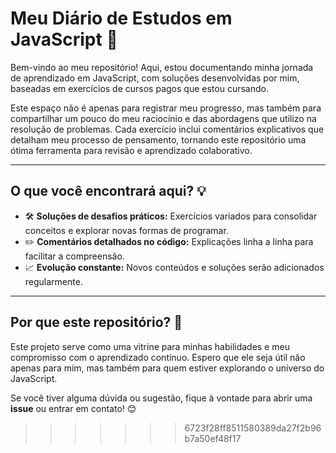 # **Meu Diário de Estudos em JavaScript** 🚀

Bem-vindo ao meu repositório! Aqui, estou documentando minha jornada de aprendizado em JavaScript, com soluções desenvolvidas por mim, baseadas em exercícios de cursos pagos que estou cursando.

Este espaço não é apenas para registrar meu progresso, mas também para compartilhar um pouco do meu raciocínio e das abordagens que utilizo na resolução de problemas. Cada exercício inclui comentários explicativos que detalham meu processo de pensamento, tornando este repositório uma ótima ferramenta para revisão e aprendizado colaborativo.

---

## **O que você encontrará aqui?** 💡

- 🛠️ **Soluções de desafios práticos:** Exercícios variados para consolidar conceitos e explorar novas formas de programar.
- ✏️ **Comentários detalhados no código:** Explicações linha a linha para facilitar a compreensão.
- 📈 **Evolução constante:** Novos conteúdos e soluções serão adicionados regularmente.

---

## **Por que este repositório?** 🤔

Este projeto serve como uma vitrine para minhas habilidades e meu compromisso com o aprendizado contínuo. Espero que ele seja útil não apenas para mim, mas também para quem estiver explorando o universo do JavaScript.

Se você tiver alguma dúvida ou sugestão, fique à vontade para abrir uma **issue** ou entrar em contato! 😊

> > > > > > > 6723f28ff8511580389da27f2b96b7a50ef48f17
